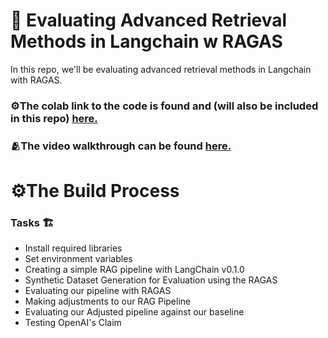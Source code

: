 # 🤖 Evaluating Advanced Retrieval Methods in Langchain w RAGAS

In this repo, we'll be evaluating advanced retrieval methods in Langchain with RAGAS. 

### ⚙️The colab link to the code is found and (will also be included in this repo) [here.](https://colab.research.google.com/drive/1mfVwkG-iSBaIs5A9vX_K-wpRRoPjODYq?usp=sharing)

### 🫂The video walkthrough can be found [here.](https://www.loom.com/share/1cbaad0cc8d846d7983786e8c72b5b57?sid=9b44ea93-b798-4b9f-8fda-9734e5bff143)

# ⚙️The Build Process 

### Tasks 🏗️
* Install required libraries
* Set environment variables
* Creating a simple RAG pipeline with LangChain v0.1.0
* Synthetic Dataset Generation for Evaluation using the RAGAS
* Evaluating our pipeline with RAGAS
* Making adjustments to our RAG Pipeline
* Evaluating our Adjusted pipeline against our baseline
* Testing OpenAI's Claim 
